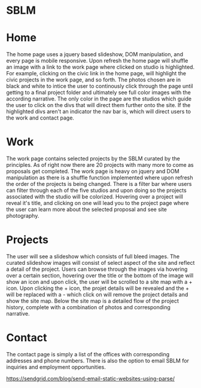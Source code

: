 # SBLM

# Home
The home page uses a jquery based slideshow, DOM manipulation, and every page is mobile responsive.
Upon refresh the home page will shuffle an image with a link to the work page where clicked on studio is highlighted.
For example, clicking on the civic link in the home page, will highlight the civic projects in the work page, and so forth.
The photos chosen are in black and white to intice the user to continously click through the page until getting to a final project folder and ultimately see full color images with the according narrative. 
The only color in the page are the studios which guide the user to click on the divs that will direct them further onto the site. 
If the highlighted divs aren't an indicator the nav bar is, which will direct users to the work and contact page.

# Work
The work page contains selected projects by the SBLM curated by the principles. As of right now there are 20 projects with many more to come as proposals get completed. 
The work page is heavy on jquery and DOM manipulation as there is a shuffle function implemented where upon refresh the order of the projects is being changed. 
There is a filter bar where users can filter through each of the five studios and upon doing so the projects associated with the studio will be colorized. 
Hovering over a project will reveal it's title, and clicking on one will lead you to the project page where the user can learn more about the selected proposal and see site photography.

# Projects
The user will see a slideshow which consists of full bleed images. The curated slideshow images will consist of select aspect of the site and reflect a detail of the project.
Users can browse through the images via hovering over a certain section, hovering over the title or the bottom of the image will show an icon and upon click, the user will be scrolled to a site map with a + icon.
Upon clicking the + icon, the projet details will be revealed and the + will be replaced with a - which click on will remove the project details and show the site map.
Below the site map is a detailed flow of the project history, complete with a combination of photos and corresponding narrative.

# Contact
The contact page is simply a list of the offices with corresponding addresses and phone numbers. There is also the option to email SBLM for inquiries and employment opportunities.


https://sendgrid.com/blog/send-email-static-websites-using-parse/
